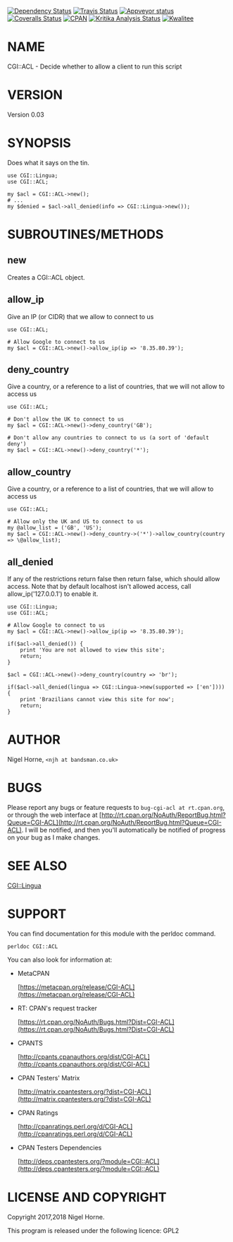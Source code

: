 [![Dependency Status](https://dependencyci.com/github/nigelhorne/CGI-ACL/badge)](https://dependencyci.com/github/nigelhorne/CGI-ACL)
[![Travis Status](https://travis-ci.org/nigelhorne/CGI-ACL.svg?branch=master)](https://travis-ci.org/nigelhorne/CGI-ACL)
[![Appveyor status](https://ci.appveyor.com/api/projects/status/5wa2lsb6c86x9jp0?svg=true)](https://ci.appveyor.com/project/nigelhorne/cgi-acl)
[![Coveralls Status](https://coveralls.io/repos/github/nigelhorne/CGI-ACL/badge.svg?branch=master)](https://coveralls.io/github/nigelhorne/CGI-ACL?branch=master)
[![CPAN](https://img.shields.io/cpan/v/CGI-ACL.svg)](http://search.cpan.org/~nhorne/CGI-ACL/)
[![Kritika Analysis Status](https://kritika.io/users/nigelhorne/repos/5642353356298438/heads/master/status.svg)](https://kritika.io/users/nigelhorne/repos/5642353356298438/heads/master/)
[![Kwalitee](https://cpants.cpanauthors.org/dist/CGI-ACL.png)](http://cpants.cpanauthors.org/dist/CGI-ACL)

# NAME

CGI::ACL - Decide whether to allow a client to run this script

# VERSION

Version 0.03

# SYNOPSIS

Does what it says on the tin.

    use CGI::Lingua;
    use CGI::ACL;

    my $acl = CGI::ACL->new();
    # ...
    my $denied = $acl->all_denied(info => CGI::Lingua->new());

# SUBROUTINES/METHODS

## new

Creates a CGI::ACL object.

## allow\_ip

Give an IP (or CIDR) that we allow to connect to us

    use CGI::ACL;

    # Allow Google to connect to us
    my $acl = CGI::ACL->new()->allow_ip(ip => '8.35.80.39');

## deny\_country

Give a country, or a reference to a list of countries, that we will not allow to access us

    use CGI::ACL;

    # Don't allow the UK to connect to us
    my $acl = CGI::ACL->new()->deny_country('GB');

    # Don't allow any countries to connect to us (a sort of 'default deny')
    my $acl = CGI::ACL->new()->deny_country('*');

## allow\_country

Give a country, or a reference to a list of countries, that we will allow to access us

    use CGI::ACL;

    # Allow only the UK and US to connect to us
    my @allow_list = ('GB', 'US');
    my $acl = CGI::ACL->new()->deny_country->('*')->allow_country(country => \@allow_list);

## all\_denied

If any of the restrictions return false then return false, which should allow access.
Note that by default localhost isn't allowed access, call allow\_ip('127.0.0.1') to enable it.

    use CGI::Lingua;
    use CGI::ACL;

    # Allow Google to connect to us
    my $acl = CGI::ACL->new()->allow_ip(ip => '8.35.80.39');

    if($acl->all_denied()) {
        print 'You are not allowed to view this site';
        return;
    }

    $acl = CGI::ACL->new()->deny_country(country => 'br');

    if($acl->all_denied(lingua => CGI::Lingua->new(supported => ['en']))) {
        print 'Brazilians cannot view this site for now';
        return;
    }

# AUTHOR

Nigel Horne, `<njh at bandsman.co.uk>`

# BUGS

Please report any bugs or feature requests to `bug-cgi-acl at rt.cpan.org`,
or through the web interface at
[http://rt.cpan.org/NoAuth/ReportBug.html?Queue=CGI-ACL](http://rt.cpan.org/NoAuth/ReportBug.html?Queue=CGI-ACL).
I will be notified, and then you'll
automatically be notified of progress on your bug as I make changes.

# SEE ALSO

[CGI::Lingua](https://metacpan.org/pod/CGI%3A%3ALingua)

# SUPPORT

You can find documentation for this module with the perldoc command.

    perldoc CGI::ACL

You can also look for information at:

- MetaCPAN

    [https://metacpan.org/release/CGI-ACL](https://metacpan.org/release/CGI-ACL)

- RT: CPAN's request tracker

    [https://rt.cpan.org/NoAuth/Bugs.html?Dist=CGI-ACL](https://rt.cpan.org/NoAuth/Bugs.html?Dist=CGI-ACL)

- CPANTS

    [http://cpants.cpanauthors.org/dist/CGI-ACL](http://cpants.cpanauthors.org/dist/CGI-ACL)

- CPAN Testers' Matrix

    [http://matrix.cpantesters.org/?dist=CGI-ACL](http://matrix.cpantesters.org/?dist=CGI-ACL)

- CPAN Ratings

    [http://cpanratings.perl.org/d/CGI-ACL](http://cpanratings.perl.org/d/CGI-ACL)

- CPAN Testers Dependencies

    [http://deps.cpantesters.org/?module=CGI::ACL](http://deps.cpantesters.org/?module=CGI::ACL)

# LICENSE AND COPYRIGHT

Copyright 2017,2018 Nigel Horne.

This program is released under the following licence: GPL2

